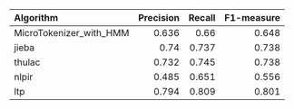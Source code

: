 | Algorithm               |   Precision |   Recall |   F1-measure |
|:------------------------|------------:|---------:|-------------:|
| MicroTokenizer_with_HMM |       0.636 |    0.66  |        0.648 |
| jieba                   |       0.74  |    0.737 |        0.738 |
| thulac                  |       0.732 |    0.745 |        0.738 |
| nlpir                   |       0.485 |    0.651 |        0.556 |
| ltp                     |       0.794 |    0.809 |        0.801 |